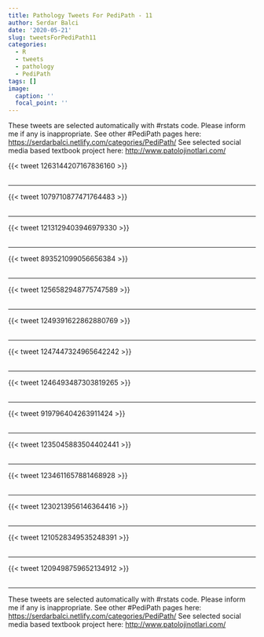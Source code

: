 ```yaml
---
title: Pathology Tweets For PediPath - 11
author: Serdar Balci
date: '2020-05-21'
slug: tweetsForPediPath11
categories:
  - R
  - tweets
  - pathology
  - PediPath
tags: []
image:
  caption: ''
  focal_point: ''
---
```



These tweets are selected automatically with #rstats code. Please inform me if any is inappropriate.
See other #PediPath pages here: https://serdarbalci.netlify.com/categories/PediPath/ 
See selected social media based textbook project here: http://www.patolojinotlari.com/

{{< tweet 1263144207167836160 >}}
<br>
<br>
<hr>
{{< tweet 1079710877471764483 >}}
<br>
<br>
<hr>
{{< tweet 1213129403946979330 >}}
<br>
<br>
<hr>
{{< tweet 893521099056656384 >}}
<br>
<br>
<hr>
{{< tweet 1256582948775747589 >}}
<br>
<br>
<hr>
{{< tweet 1249391622862880769 >}}
<br>
<br>
<hr>
{{< tweet 1247447324965642242 >}}
<br>
<br>
<hr>
{{< tweet 1246493487303819265 >}}
<br>
<br>
<hr>
{{< tweet 919796404263911424 >}}
<br>
<br>
<hr>
{{< tweet 1235045883504402441 >}}
<br>
<br>
<hr>
{{< tweet 1234611657881468928 >}}
<br>
<br>
<hr>
{{< tweet 1230213956146364416 >}}
<br>
<br>
<hr>
{{< tweet 1210528349535248391 >}}
<br>
<br>
<hr>
{{< tweet 1209498759652134912 >}}
<br>
<br>
<hr>


These tweets are selected automatically with #rstats code. Please inform me if any is inappropriate.
See other #PediPath pages here: https://serdarbalci.netlify.com/categories/PediPath/ 
See selected social media based textbook project here: http://www.patolojinotlari.com/
